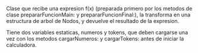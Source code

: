 Clase que recibe una expresion f(x) (preparada primero por los metodos de clase prepararFuncionMain: y prepararFuncionFinal:), la transforma en una estructura de arbol de Nodos, y devuelve el resultado de la expresion.

Tiene dos variables estaticas, numeros y tokens, que deben cargarse una vez con los metodos cargarNumeros: y cargarTokens: antes de iniciar la calculadora.